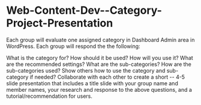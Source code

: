 # Web-Content-Dev--Category-Project-Presentation
Each group will evaluate one assigned category in Dashboard Admin area in WordPress. Each group will respond the the following:


What is the category for?
How should it be used?
How will you use it?
What are the recommended settings?
What are the sub-categories?
How are the sub-categories used?
Show others how to use the category and sub-category if needed?
Collaborate with each other to create a short -- 4-5 slide presentation that includes a title slide with your group name and member names, your research and response to the above questions, and a tutorial/recommendation for users.
